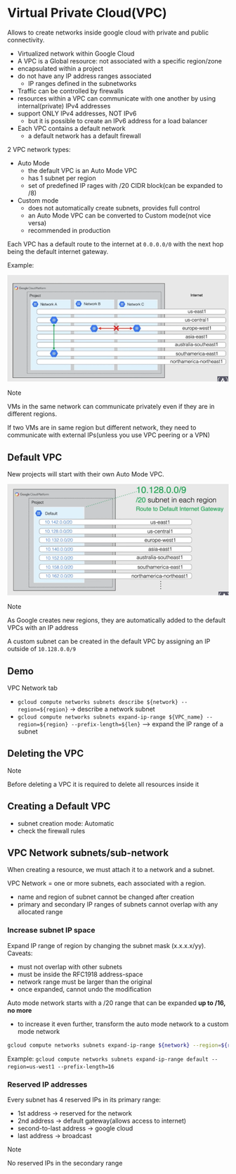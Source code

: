 # Virtual Private Cloud(VPC)

Allows to create networks inside google cloud with private and public connectivity.

- Virtualized network within Google Cloud
- A VPC is a Global resource: not associated with a specific region/zone
- encapsulated within a project
- do not have any IP address ranges associated
  - IP ranges defined in the subnetworks
- Traffic can be controlled by firewalls
- resources within a VPC can communicate with one another by using internal(private) IPv4 addresses
- support ONLY IPv4 addresses, NOT IPv6
  - but it is possible to create an IPv6 address for a load balancer
- Each VPC contains a default network
  - a default network has a default firewall

2 VPC network types:

- Auto Mode
  - the default VPC is an Auto Mode VPC
  - has 1 subnet per region
  - set of predefined IP rages with /20 CIDR block(can be expanded to /8)
- Custom mode
  - does not automatically create subnets, provides full control
  - an Auto Mode VPC can be converted to Custom mode(not vice versa)
  - recommended in production

Each VPC has a default route to the internet at `0.0.0.0/0` with the next hop being the default internet gateway.

Example:

![VPC example](ch5.1-virtual-private-cloud.vpc-example.png)

> [!NOTE]
> VMs in the same network can communicate privately even if they are in different regions.
>
> If two VMs are in same region but different network, they need to communicate with external IPs(unless you use VPC peering or a VPN)

## Default VPC

New projects will start with their own Auto Mode VPC.

![default vpc](ch5.1-virtual-private-cloud.default-vpc.png)

> [!NOTE]
> As Google creates new regions, they are automatically added to the default VPCs with an IP address

A custom subnet can be created in the default VPC by assigning an IP outside of `10.128.0.0/9`

## Demo

VPC Network tab

- `gcloud compute networks subnets describe ${network} --region=${region}` -> describe a network subnet
- `gcloud compute networks subnets expand-ip-range ${VPC_name} --region=${region} --prefix-length=${len}` --> expand the IP range of a subnet

## Deleting the VPC

> [!NOTE]
> Before deleting a VPC it is required to delete all resources inside it

## Creating a Default VPC

- subnet creation mode: Automatic
- check the firewall rules

## VPC Network subnets/sub-network

When creating a resource, we must attach it to a network and a subnet.

VPC Network = one or more subnets, each associated with a region.

- name and region of subnet cannot be changed after creation
- primary and secondary IP ranges of subnets cannot overlap with any allocated range

### Increase subnet IP space

Expand IP range of region by changing the subnet mask (x.x.x.x/yy). Caveats:

- must not overlap with other subnets
- must be inside the RFC1918 address-space
- network range must be larger than the original
- once expanded, cannot undo the modification

Auto mode network starts with a /20 range that can be expanded **up to /16, no more**

- to increase it even further, transform the auto mode network to a custom mode network

```sh
gcloud compute networks subnets expand-ip-range ${network} --region=${region} --prefix-length=${len}
```

Example: `gcloud compute networks subnets expand-ip-range default --region=us-west1 --prefix-length=16`

### Reserved IP addresses

Every subnet has 4 reserved IPs in its primary range:

- 1st address -> reserved for the network
- 2nd address -> default gateway(allows access to internet)
- second-to-last address -> google cloud
- last address -> broadcast

> [!NOTE]
> No reserved IPs in the secondary range
